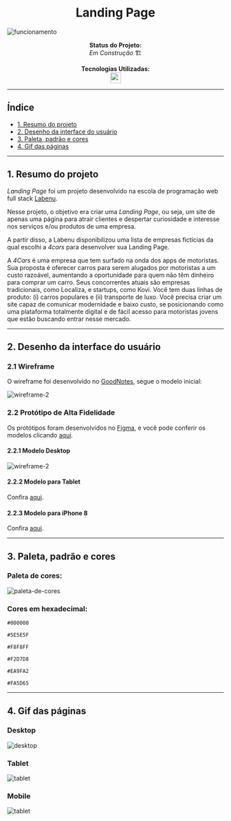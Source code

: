 <h1 align="center"> Landing Page </h1>

<!-- <div align="center"> -->

![funcionamento](./media-readme/pagina-inicial.png)

<!-- </div> -->

<p align="center"><strong>Status do Projeto:<br></strong> <i>Em Construção </i>🏗️</p>

<p align="center">
<span><strong>Tecnologias Utilizadas:</strong></span>
<br>
  <a href="https://skillicons.dev">
    <img src="https://skillicons.dev/icons?i=html,css,js,git" style="height: 25px;"/>
  </a>
</p>

***

## Índice

* [1. Resumo do projeto](#1-resumo-do-projeto)
* [2. Desenho da interface do usuário](#2-desenho-da-interface-do-usuário)
* [3. Paleta, padrão e cores](#3-paleta-padrão-e-cores)
* [4. Gif das páginas](#4-gif-das-páginas)

***

## 1. Resumo do projeto

*Landing Page* foi um projeto desenvolvido na escola de programação web full stack [Labenu](https://www.labenu.com.br/).

Nesse projeto, o objetivo era criar uma *Landing Page*, ou seja, um site de apenas uma página para atrair clientes e despertar curiosidade e interesse nos serviços e/ou produtos de uma empresa.

A partir disso, a Labenu disponibilizou uma lista de empresas fictícias da qual escolhi a *4cars* para desenvolver sua Landing Page.

A *4Cars* é uma empresa que tem surfado na onda dos apps de motoristas. Sua proposta é oferecer carros para serem alugados por motoristas a um custo razoável, aumentando a oportunidade para quem não têm dinheiro para comprar um carro. Seus concorrentes atuais são empresas tradicionais, como Localiza, e startups, como Kovi. Você tem duas linhas de produto: (i) carros populares e (ii) transporte de luxo. Você precisa criar um site capaz de comunicar modernidade e baixo custo, se posicionando como uma plataforma totalmente digital e de fácil acesso para motoristas jovens que estão buscando entrar nesse mercado.

***

## 2. Desenho da interface do usuário

### 2.1 Wireframe

O wireframe foi desenvolvido no [GoodNotes](https://www.goodnotes.com/), segue o modelo inicial:

![wireframe-2](./media-readme/wireframe-2.jpg)

### 2.2 Protótipo de Alta Fidelidade
Os protótipos foram desenvolvidos no [Figma](https://www.figma.com/), e você pode conferir os modelos clicando [aqui](https://www.figma.com/file/hDtBikCgEdp8ivPGfEHyls/landing-page?node-id=0%3A1&t=HJv8MQKx9oU5JSlG-1).

#### 2.2.1 Modelo Desktop
![wireframe-2](./media-readme/desktop.png)

#### 2.2.2 Modelo para Tablet
Confira [aqui](https://www.figma.com/file/hDtBikCgEdp8ivPGfEHyls/landing-page?node-id=0%3A1&t=HJv8MQKx9oU5JSlG-1).

#### 2.2.3 Modelo para iPhone 8
Confira [aqui](https://www.figma.com/file/hDtBikCgEdp8ivPGfEHyls/landing-page?node-id=0%3A1&t=HJv8MQKx9oU5JSlG-1).

***

## 3. Paleta, padrão e cores
### Paleta de cores:
![paleta-de-cores](./media-readme/paleta-de-cores.png)
### Cores em hexadecimal:
`#000000`

`#5E5E5F`

`#F8F8FF`

`#F2D7D8`

`#EA9FA2`

`#FA5D65`


***

## 4. Gif das páginas

### Desktop
![desktop](./media-readme/video-desktop-lp.gif)

### Tablet
![tablet](./media-readme/video-tablet-lp.gif)

### Mobile
![tablet](./media-readme/video-iphone-lp.gif)